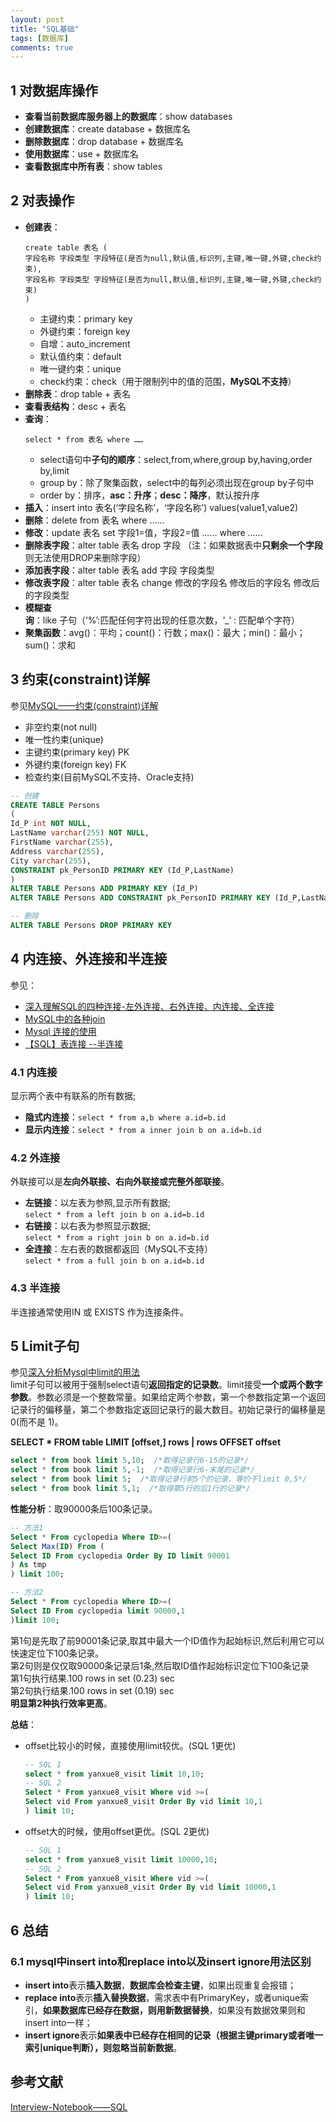 ```yaml
---
layout: post
title: "SQL基础"
tags: [数据库]
comments: true
---
```



## 1 对数据库操作
- **查看当前数据库服务器上的数据库**：show databases
- **创建数据库**：create database + 数据库名
- **删除数据库**：drop database + 数据库名
- **使用数据库**：use + 数据库名
- **查看数据库中所有表**：show tables

## 2 对表操作
- **创建表**：
    ```
    create table 表名 (
    字段名称 字段类型 字段特征(是否为null,默认值,标识列,主键,唯一键,外键,check约束),
    字段名称 字段类型 字段特征(是否为null,默认值,标识列,主键,唯一键,外键,check约束)
    )
    ```
    - 主键约束：primary key
    - 外键约束：foreign key
    - 自增：auto_increment
    - 默认值约束：default
    - 唯一键约束：unique
    - check约束：check（用于限制列中的值的范围，**MySQL不支持**）
- **删除表**：drop table + 表名
- **查看表结构**：desc + 表名
- **查询**：
    ```
    select * from 表名 where ……
    ```
    - select语句中**子句的顺序**：select,from,where,group by,having,order by,limit
    - group by：除了聚集函数，select中的每列必须出现在group by子句中
    - order by：排序，**asc：升序**；**desc：降序**，默认按升序
- **插入**：insert into 表名(‘字段名称’，‘字段名称’) values(value1,value2)
- **删除**：delete from 表名 where ……
- **修改**：update 表名 set 字段1=值，字段2=值 …… where ……
- **删除表字段**：alter table 表名  drop 字段 （注：如果数据表中**只剩余一个字段**则无法使用DROP来删除字段）
- **添加表字段**：alter table 表名 add 字段 字段类型
- **修改表字段**：alter table 表名 change 修改的字段名 修改后的字段名 修改后的字段类型
- **模糊查询**：like 子句（‘%’:匹配任何字符出现的任意次数，‘_’ : 匹配单个字符）
- **聚集函数**：avg()：平均；count()：行数；max()：最大；min()：最小；sum()：求和


## 3 约束(constraint)详解
参见[MySQL——约束(constraint)详解](https://blog.csdn.net/w_linux/article/details/79655073)
- 非空约束(not null)
- 唯一性约束(unique)
- 主键约束(primary key) PK
- 外键约束(foreign key) FK
- 检查约束(目前MySQL不支持、Oracle支持)

```sql
-- 创建
CREATE TABLE Persons
(
Id_P int NOT NULL,
LastName varchar(255) NOT NULL,
FirstName varchar(255),
Address varchar(255),
City varchar(255),
CONSTRAINT pk_PersonID PRIMARY KEY (Id_P,LastName)
)
ALTER TABLE Persons ADD PRIMARY KEY (Id_P)
ALTER TABLE Persons ADD CONSTRAINT pk_PersonID PRIMARY KEY (Id_P,LastName)

-- 删除
ALTER TABLE Persons DROP PRIMARY KEY
```

## 4 内连接、外连接和半连接
参见：
- [深入理解SQL的四种连接-左外连接、右外连接、内连接、全连接](https://www.jb51.net/article/39432.htm)
- [MySQL中的各种join](http://wxb.github.io/2016/12/15/MySQL%E4%B8%AD%E7%9A%84%E5%90%84%E7%A7%8Djoin.html)
- [Mysql 连接的使用](http://www.runoob.com/mysql/mysql-join.html)
- [【SQL】表连接 --半连接](https://yq.aliyun.com/articles/29839)

### 4.1 内连接
显示两个表中有联系的所有数据;
- **隐式内连接**：`select * from a,b where a.id=b.id`
- **显示内连接**：`select * from a inner join b on a.id=b.id`

### 4.2 外连接
外联接可以是**左向外联接、右向外联接或完整外部联接**。
- **左链接**：以左表为参照,显示所有数据;    
`select * from a left join b on a.id=b.id`
- **右链接**：以右表为参照显示数据;    
`select * from a right join b on a.id=b.id`
- **全连接**：左右表的数据都返回（MySQL不支持）   
`select * from a full join b on a.id=b.id`

### 4.3 半连接
半连接通常使用IN  或 EXISTS 作为连接条件。

## 5 Limit子句
参见[深入分析Mysql中limit的用法](https://www.jb51.net/article/62851.htm)    
limit子句可以被用于强制select语句**返回指定的记录数**。limit接受**一个或两个数字参数**。参数必须是一个整数常量。如果给定两个参数，第一个参数指定第一个返回记录行的偏移量，第二个参数指定返回记录行的最大数目。初始记录行的偏移量是 0(而不是 1)。

**SELECT * FROM table   LIMIT [offset,] rows | rows OFFSET offset**

```sql
select * from book limit 5,10;  /*取得记录行6-15的记录*/
select * from book limit 5,-1;  /*取得记录行6-末尾的记录*/
select * from book limit 5;  /*取得记录行前5个的记录，等价于limit 0,5*/
select * from book limit 5,1;  /*取得第5行的后1行的记录*/
```

**性能分析**：取90000条后100条记录。

```sql
-- 方法1
Select * From cyclopedia Where ID>=(
Select Max(ID) From (
Select ID From cyclopedia Order By ID limit 90001
) As tmp
) limit 100;

-- 方法2
Select * From cyclopedia Where ID>=(
Select ID From cyclopedia limit 90000,1
)limit 100;
```

第1句是先取了前90001条记录,取其中最大一个ID值作为起始标识,然后利用它可以快速定位下100条记录。    
第2句则是仅仅取90000条记录后1条,然后取ID值作起始标识定位下100条记录    
第1句执行结果.100 rows in set (0.23) sec    
第2句执行结果.100 rows in set (0.19) sec    
**明显第2种执行效率更高**。

**总结**：
- offset比较小的时候，直接使用limit较优。(SQL 1更优)

    ```sql
    -- SQL 1
    select * from yanxue8_visit limit 10,10;
    -- SQL 2
    Select * From yanxue8_visit Where vid >=(
    Select vid From yanxue8_visit Order By vid limit 10,1
    ) limit 10;
    ```

- offset大的时候，使用offset更优。(SQL 2更优)

    ```sql
    -- SQL 1
    select * from yanxue8_visit limit 10000,10;
    -- SQL 2
    Select * From yanxue8_visit Where vid >=(
    Select vid From yanxue8_visit Order By vid limit 10000,1
    ) limit 10;
    ```

## 6 总结
### 6.1 mysql中insert into和replace into以及insert ignore用法区别
- **insert into**表示**插入数据**，**数据库会检查主键**，如果出现重复会报错； 
- **replace into**表示**插入替换数据**，需求表中有PrimaryKey，或者unique索引，**如果数据库已经存在数据，则用新数据替换**，如果没有数据效果则和insert into一样； 
- **insert ignore**表示**如果表中已经存在相同的记录（根据主键primary或者唯一索引unique判断），则忽略当前新数据**。 

## 参考文献
[Interview-Notebook——SQL](https://github.com/CyC2018/CS-Notes/blob/master/docs/notes/SQL.md)